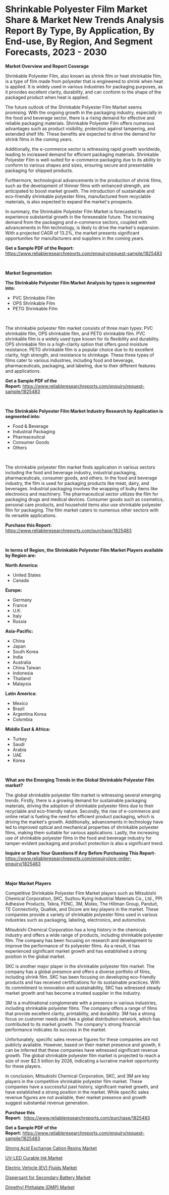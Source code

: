 <p><h1>Shrinkable Polyester Film Market Share & Market New Trends Analysis Report By Type, By Application, By End-use, By Region, And Segment Forecasts, 2023 - 2030</h1></p><p><strong>Market Overview and Report Coverage</strong></p>
<p><p>Shrinkable Polyester Film, also known as shrink film or heat shrinkable film, is a type of film made from polyester that is engineered to shrink when heat is applied. It is widely used in various industries for packaging purposes, as it provides excellent clarity, durability, and can conform to the shape of the packaged product when heat is applied.</p><p>The future outlook of the Shrinkable Polyester Film Market seems promising. With the ongoing growth in the packaging industry, especially in the food and beverage sector, there is a rising demand for effective and reliable packaging materials. Shrinkable Polyester Film offers numerous advantages such as product visibility, protection against tampering, and extended shelf life. These benefits are expected to drive the demand for shrink films in the coming years.</p><p>Additionally, the e-commerce sector is witnessing rapid growth worldwide, leading to increased demand for efficient packaging materials. Shrinkable Polyester Film is well-suited for e-commerce packaging due to its ability to conform to various shapes and sizes, ensuring secure and presentable packaging for shipped products.</p><p>Furthermore, technological advancements in the production of shrink films, such as the development of thinner films with enhanced strength, are anticipated to boost market growth. The introduction of sustainable and eco-friendly shrinkable polyester films, manufactured from recyclable materials, is also expected to expand the market's prospects.</p><p>In summary, the Shrinkable Polyester Film Market is forecasted to experience substantial growth in the foreseeable future. The increasing demand from the packaging and e-commerce sectors, coupled with advancements in film technology, is likely to drive the market's expansion. With a projected CAGR of 13.2%, the market presents significant opportunities for manufacturers and suppliers in the coming years.</p></p>
<p><strong>Get a Sample PDF of the Report:</strong> <a href="https://www.reliableresearchreports.com/enquiry/request-sample/1825483">https://www.reliableresearchreports.com/enquiry/request-sample/1825483</a></p>
<p>&nbsp;</p>
<p><strong>Market Segmentation</strong></p>
<p><strong>The Shrinkable Polyester Film Market Analysis by types is segmented into:</strong></p>
<p><ul><li>PVC Shrinkable Film</li><li>OPS Shrinkable Film</li><li>PETG Shrinkable Film</li></ul></p>
<p>&nbsp;</p>
<p><p>The shrinkable polyester film market consists of three main types: PVC shrinkable film, OPS shrinkable film, and PETG shrinkable film. PVC shrinkable film is a widely used type known for its flexibility and durability. OPS shrinkable film is a high-clarity option that offers good moisture resistance. PETG shrinkable film is a popular choice due to its excellent clarity, high strength, and resistance to shrinkage. These three types of films cater to various industries, including food and beverage, pharmaceuticals, packaging, and labeling, due to their different features and applications.</p></p>
<p><strong>Get a Sample PDF of the Report:</strong>&nbsp;<a href="https://www.reliableresearchreports.com/enquiry/request-sample/1825483">https://www.reliableresearchreports.com/enquiry/request-sample/1825483</a></p>
<p>&nbsp;</p>
<p><strong>The Shrinkable Polyester Film Market Industry Research by Application is segmented into:</strong></p>
<p><ul><li>Food & Beverage</li><li>Industrial Packaging</li><li>Pharmaceutical</li><li>Consumer Goods</li><li>Others</li></ul></p>
<p>&nbsp;</p>
<p><p>The shrinkable polyester film market finds application in various sectors including the food and beverage industry, industrial packaging, pharmaceuticals, consumer goods, and others. In the food and beverage industry, the film is used for packaging products like meat, dairy, and beverages. Industrial packaging involves the wrapping of bulky items like electronics and machinery. The pharmaceutical sector utilizes the film for packaging drugs and medical devices. Consumer goods such as cosmetics, personal care products, and household items also use shrinkable polyester film for packaging. The film market caters to numerous other sectors with its versatile applications.</p></p>
<p><strong>Purchase this Report:</strong>&nbsp; <a href="https://www.reliableresearchreports.com/purchase/1825483">https://www.reliableresearchreports.com/purchase/1825483</a></p>
<p>&nbsp;</p>
<p><strong>In terms of Region, the Shrinkable Polyester Film Market Players available by Region are:</strong></p>
<p>
    <p> <strong> North America: </strong>
        <ul>
            <li>United States</li>
            <li>Canada</li>
        </ul>
        </p> 
    <p> <strong> Europe: </strong>
        <ul>
            <li>Germany</li>
            <li>France</li>
            <li>U.K.</li>
            <li>Italy</li>
            <li>Russia</li>
        </ul>
        </p> 
    <p> <strong> Asia-Pacific: </strong>
        <ul>
            <li>China</li>
            <li>Japan</li>
            <li>South Korea</li>
            <li>India</li>
            <li>Australia</li>
            <li>China Taiwan</li>
            <li>Indonesia</li>
            <li>Thailand</li>
            <li>Malaysia</li>
        </ul>
        </p> 
    <p> <strong> Latin America: </strong>
        <ul>
            <li>Mexico</li>
            <li>Brazil</li>
            <li>Argentina Korea</li>
            <li>Colombia</li>
        </ul>
        </p> 
    <p> <strong> Middle East & Africa: </strong>
        <ul>
            <li>Turkey</li>
            <li>Saudi</li>
            <li>Arabia</li>
            <li>UAE</li>
            <li>Korea</li>
        </ul>
    </p>
    </p>
<p>&nbsp;</p>
<p><strong>What are the Emerging Trends in the Global Shrinkable Polyester Film market?</strong></p>
<p><p>The global shrinkable polyester film market is witnessing several emerging trends. Firstly, there is a growing demand for sustainable packaging materials, driving the adoption of shrinkable polyester films due to their recyclable and eco-friendly nature. Secondly, the rise of e-commerce and online retail is fueling the need for efficient product packaging, which is driving the market's growth. Additionally, advancements in technology have led to improved optical and mechanical properties of shrinkable polyester films, making them suitable for various applications. Lastly, the increasing use of shrinkable polyester films in the food and beverage industry for tamper-evident packaging and product protection is also a significant trend.</p></p>
<p><strong>Inquire or Share Your Questions If Any Before Purchasing This Report</strong>- <a href="https://www.reliableresearchreports.com/enquiry/pre-order-enquiry/1825483">https://www.reliableresearchreports.com/enquiry/pre-order-enquiry/1825483</a></p>
<p>&nbsp;</p>
<p><strong>Major Market Players</strong></p>
<p><p>Competitive Shrinkable Polyester Film Market players such as Mitsubishi Chemical Corporation, SKC, Suzhou Kying Industrial Materials Co., Ltd., PPI Adhesive Products, Tekra, FENC, 3M, Molex, The Hillman Group, Panduit, TE Connectivity, Qualtek, and Dicore are key players in the market. These companies provide a variety of shrinkable polyester films used in various industries such as packaging, labeling, electronics, and automotive.</p><p>Mitsubishi Chemical Corporation has a long history in the chemicals industry and offers a wide range of products, including shrinkable polyester film. The company has been focusing on research and development to improve the performance of its polyester films. As a result, it has experienced significant market growth and has established a strong position in the global market.</p><p>SKC is another major player in the shrinkable polyester film market. The company has a global presence and offers a diverse portfolio of films, including shrink film. SKC has been focusing on developing eco-friendly products and has received certifications for its sustainable practices. With its commitment to innovation and sustainability, SKC has witnessed steady market growth and has become a trusted supplier in the industry.</p><p>3M is a multinational conglomerate with a presence in various industries, including shrinkable polyester films. The company offers a range of films that provide excellent clarity, printability, and durability. 3M has a strong focus on customer needs and has a global distribution network, which has contributed to its market growth. The company's strong financial performance indicates its success in the market.</p><p>Unfortunately, specific sales revenue figures for these companies are not publicly available. However, based on their market presence and growth, it can be inferred that these companies have witnessed significant revenue growth. The global shrinkable polyester film market is projected to reach a size of over $2.5 billion by 2026, indicating a lucrative market opportunity for these players.</p><p>In conclusion, Mitsubishi Chemical Corporation, SKC, and 3M are key players in the competitive shrinkable polyester film market. These companies have a successful past history, significant market growth, and have established a strong position in the market. While specific sales revenue figures are not available, their market presence and growth suggest substantial revenue generation.</p></p>
<p><strong>Purchase this Report:</strong>&nbsp;&nbsp;<a href="https://www.reliableresearchreports.com/purchase/1825483">https://www.reliableresearchreports.com/purchase/1825483</a></p>
<p></p>
<p><strong>Get a Sample PDF of the Report:</strong>&nbsp;<a href="https://www.reliableresearchreports.com/enquiry/request-sample/1825483">https://www.reliableresearchreports.com/enquiry/request-sample/1825483</a></p>
<p><p><a href="https://github.com/rahu1501/Market-Research-Report-List-1/blob/main/strong-acid-exchange-cation-resins-market.md">Strong Acid Exchange Cation Resins Market</a></p><p><a href="https://github.com/rahu1503/Market-Research-Report-List-1/blob/main/uv-led-curable-ink-market.md">UV-LED Curable Ink Market</a></p><p><a href="https://github.com/gshchiplitsov/Market-Research-Report-List-1/blob/main/electric-vehicle-ev-fluids-market.md">Electric Vehicle (EV) Fluids Market</a></p><p><a href="https://github.com/ambrozg/Market-Research-Report-List-1/blob/main/dispersant-for-secondary-battery-market.md">Dispersant for Secondary Battery Market</a></p><p><a href="https://github.com/rahu1502/Market-Research-Report-List-1/blob/main/dimethyl-phthalate-dmp-market.md">Dimethyl Phthalate (DMP) Market</a></p></p>